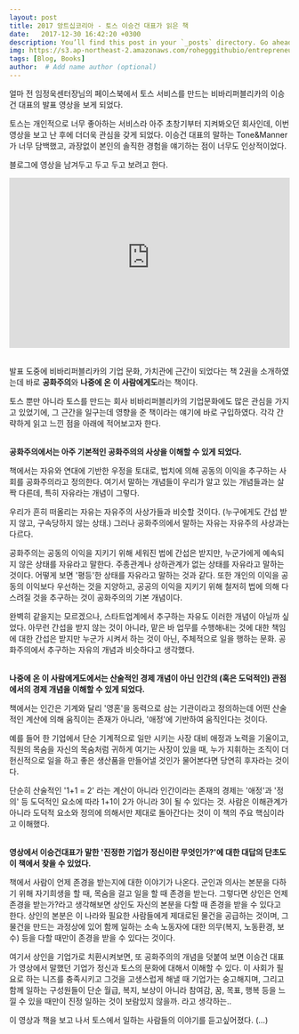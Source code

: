 ```yaml
---
layout: post
title: 2017 앙트십코리아 - 토스 이승건 대표가 읽은 책
date:   2017-12-30 16:42:20 +0300
description: You’ll find this post in your `_posts` directory. Go ahead and edit it and re-build the site to see your changes. # Add post description (optional)
img: https://s3.ap-northeast-2.amazonaws.com/rohegggithubio/entrepreneur.jpg # Add image post (optional)
tags: [Blog, Books]
author:  # Add name author (optional)
---
```


얼마 전 임정욱센터장님의 페이스북에서 토스 서비스를 만드는 비바리퍼블리카의 이승건 대표의 발표 영상을 보게 되었다.

토스는 개인적으로 너무 좋아하는 서비스라 아주 초창기부터 지켜봐오던 회사인데, 이번 영상을 보고 난 후에 더더욱 관심을 갖게 되었다.
이승건 대표의 말하는 Tone&Manner가 너무 담백했고, 과장없이 본인의 솔직한 경험을 얘기하는 점이 너무도 인상적이었다.

블로그에 영상을 남겨두고 두고 두고 보려고 한다.

<p align="center"><iframe src='http://serviceapi.rmcnmv.naver.com/flash/outKeyPlayer.nhn?vid=8F18C336DBB7E77C84708BCD56F24A4E0B38&outKey=V127dce72828afcdba60aed51fd7a4a9ac4e9f372331dd8d3b2c1ed51fd7a4a9ac4e9&controlBarMovable=true&jsCallable=true&isAutoPlay=true&skinName=tvcast_white' frameborder='no' scrolling='no' marginwidth='0' marginheight='0' WIDTH='100%' HEIGHT='306' allowfullscreen></iframe></p>

<br>
발표 도중에 비바리퍼블리카의 기업 문화, 가치관에 근간이 되었다는 책 2권을 소개하였는데 바로 <b>공화주의</b>와 <b>나중에 온 이 사람에게도</b>라는 책이다.

토스 뿐만 아니라 토스를 만드는 회사 비바리퍼블리카의 기업문화에도 많은 관심을 가지고 있었기에, 그 근간을 일구는데 영향을 준 책이라는 얘기에 바로 구입하였다.
각각 간략하게 읽고 느낀 점을 아래에 적어보고자 한다.

<br>
<b>공화주의에서는 아주 기본적인 공화주의의 사상을 이해할 수 있게 되었다.</b>

책에서는 자유와 연대에 기반한 우정을 토대로, 법치에 의해 공동의 이익을 추구하는 사회를 공화주의라고 정의한다. 여기서 말하는 개념들이 우리가 알고 있는 개념들과는 살짝 다른데, 특히 자유라는 개념이 그렇다.

우리가 흔히 떠올리는 자유는 자유주의 사상가들과 비슷할 것이다. (누구에게도 간섭 받지 않고, 구속당하지 않는 상태.) 그러나 공화주의에서 말하는 자유는 자유주의 사상과는 다르다.

공화주의는 공동의 이익을 지키기 위해 세워진 법에 간섭은 받지만, 누군가에게 예속되지 않은 상태를 자유라고 말한다. 주종관계나 상하관계가 없는 상태를 자유라고 말하는 것이다. 어떻게 보면 '평등'한 상태를 자유라고 말하는 것과 같다. 또한 개인의 이익을 공동의 이익보다 우선하는 것을 지양하고, 공공의 이익을 지키기 위해 철저히 법에 의해 다스려질 것을 추구하는 것이 공화주의의 기본 개념이다.

완벽히 같을지는 모르겠으나, 스타트업계에서 추구하는 자유도 이러한 개념이 아닐까 싶었다. 아무런 간섭을 받지 않는 것이 아니라, 맡은 바 업무를 수행해내는 것에 대한 책임에 대한 간섭은 받지만 누군가 시켜서 하는 것이 아닌, 주체적으로 일을 행하는 문화. 공화주의에서 추구하는 자유의 개념과 비슷하다고 생각했다.  

<br>
<b>나중에 온 이 사람에게도에서는 산술적인 경제 개념이 아닌 인간의 (혹은 도덕적인) 관점에서의 경제 개념을 이해할 수 있게 되었다.</b>

책에서는 인간은 기계와 달리 '영혼'을 동력으로 삼는 기관이라고 정의하는데 어떤 산술적인 계산에 의해 움직이는 존재가 아니라, '애정'에 기반하여 움직인다는 것이다.

예를 들어 한 기업에서 단순 기계적으로 일만 시키는 사장 대비 애정과 노력을 기울이고, 직원의 목숨을 자신의 목숨처럼 귀하게 여기는 사장이 있을 때, 누가 지휘하는 조직이 더 헌신적으로 일을 하고 좋은 생산품을 만들어낼 것인가 물어본다면 당연히 후자라는 것이다.

단순히 산술적인 '1+1 = 2' 라는 계산이 아니라 인간이라는 존재의 경제는 '애정'과 '정의' 등 도덕적인 요소에 따라 1+1이 2가 아니라 3이 될 수 있다는 것. 사람은 이해관계가 아니라 도덕적 요소와 정의에 의해서만 제대로 돌아간다는 것이 이 책의 주요 핵심이라고 이해했다.

<br>
<b>영상에서 이승건대표가 말한 '진정한 기업가 정신이란 무엇인가?'에 대한 대답의 단초도 이 책에서 찾을 수 있었다.</B>

책에서 사람이 언제 존경을 받는지에 대한 이야기가 나온다. 군인과 의사는 본분을 다하기 위해 자기희생을 할 때, 목숨을 걸고 일을 할 때 존경을 받는다. 그렇다면 상인은 언제 존경을 받는가?라고 생각해보면 상인도 자신의 본분을 다할 때 존경을 받을 수 있다고 한다. 상인의 본분은 이 나라와 필요한 사람들에게 제대로된 물건을 공급하는 것이며, 그 물건을 만드는 과정상에 있어 함께 일하는 소속 노동자에 대한 의무(복지, 노동환경, 보수) 등을 다할 때만이 존경을 받을 수 있다는 것이다.

여기서 상인을 기업가로 치환시켜보면, 또 공화주의의 개념을 덧붙여 보면 이승건 대표가 영상에서 말했던 기업가 정신과 토스의 문화에 대해서 이해할 수 있다. 이 사회가 필요로 하는 니즈를 충족시키고 그것을 고생스럽게 해낼 때 기업가는 숭고해지며, 그리고 함께 일하는 구성원들이 단순 월급, 복지, 보상이 아니라 참여감, 꿈, 목표, 행복 등을 느낄 수 있을 때만이 진정 일하는 것이 보람있지 않을까. 라고 생각하는..

이 영상과 책을 보고 나서 토스에서 일하는 사람들의 이야기를 듣고싶어졌다. (...)
